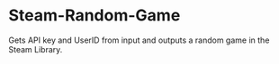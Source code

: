 # Steam-Random-Game
Gets API key and UserID from input and outputs a random game in the Steam Library.
